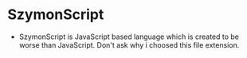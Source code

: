 # SzymonScript

- SzymonScript is JavaScript based language which is created to be worse than JavaScript.
Don't ask why i choosed this file extension.

